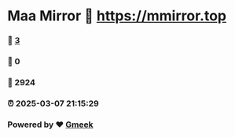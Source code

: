 # Maa Mirror :link: https://mmirror.top 
### :page_facing_up: [3](https://mmirror.top/tag.html) 
### :speech_balloon: 0 
### :hibiscus: 2924 
### :alarm_clock: 2025-03-07 21:15:29 
### Powered by :heart: [Gmeek](https://github.com/Meekdai/Gmeek)
